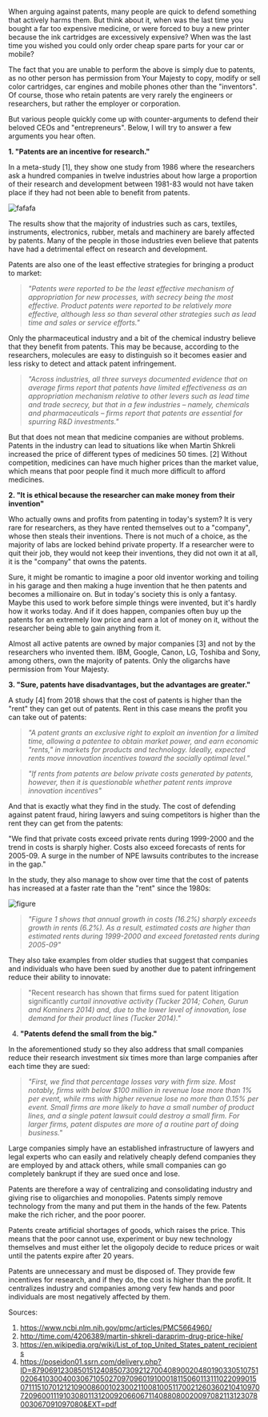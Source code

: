When arguing against patents, many people are quick to defend something that actively harms them. But think about it, when was the last time you bought a far too expensive medicine, or were forced to buy a new printer because the ink cartridges are excessively expensive? When was the last time you wished you could only order cheap spare parts for your car or mobile?

The fact that you are unable to perform the above is simply due to patents, as no other person has permission from Your Majesty to copy, modify or sell color cartridges, car engines and mobile phones other than the "inventors". Of course, those who retain patents are very rarely the engineers or researchers, but rather the employer or corporation.

But various people quickly come up with counter-arguments to defend their beloved CEOs and "entrepreneurs". Below, I will try to answer a few arguments you hear often.

**1. "Patents are an incentive for research."**

In a meta-study [1], they show one study from 1986 where the researchers ask a hundred companies in twelve industries about how large a proportion of their research and development between 1981-83 would not have taken place if they had not been able to benefit from patents.

![fafafa](https://thephilosophyaddict.files.wordpress.com/2018/10/fafafa.png)

The results show that the majority of industries such as cars, textiles, instruments, electronics, rubber, metals and machinery are barely affected by patents. Many of the people in those industries even believe that patents have had a detrimental effect on research and development.

Patents are also one of the least effective strategies for bringing a product to market:

> _"Patents were reported to be the least effective mechanism of appropriation for new processes, with secrecy being the most effective. Product patents were reported to be relatively more effective, although less so than several other strategies such as lead time and sales or service efforts."_

Only the pharmaceutical industry and a bit of the chemical industry believe that they benefit from patents. This may be because, according to the researchers, molecules are easy to distinguish so it becomes easier and less risky to detect and attack patent infringement.

> _"Across industries, all three surveys documented evidence that on average firms report that patents have limited effectiveness as an appropriation mechanism relative to other levers such as lead time and trade secrecy, but that in a few industries – namely, chemicals and pharmaceuticals – firms report that patents are essential for spurring R&D investments."_

But that does not mean that medicine companies are without problems. Patents in the industry can lead to situations like when Martin Shkreli increased the price of different types of medicines 50 times. [2] Without competition, medicines can have much higher prices than the market value, which means that poor people find it much more difficult to afford medicines.

**2. "It is ethical because the researcher can make money from their invention"**

Who actually owns and profits from patenting in today's system? It is very rare for researchers, as they have rented themselves out to a "company", whose then steals their inventions. There is not much of a choice, as the majority of labs are locked behind private property. If a researcher were to quit their job, they would not keep their inventions, they did not own it at all, it is the "company" that owns the patents.

Sure, it might be romantic to imagine a poor old inventor working and toiling in his garage and then making a huge invention that he then patents and becomes a millionaire on. But in today's society this is only a fantasy. Maybe this used to work before simple things were invented, but it's hardly how it works today. And if it does happen, companies often buy up the patents for an extremely low price and earn a lot of money on it, without the researcher being able to gain anything from it.

Almost all active patents are owned by major companies [3] and not by the researchers who invented them. IBM, Google, Canon, LG, Toshiba and Sony, among others, own the majority of patents. Only the oligarchs have permission from Your Majesty.

**3. "Sure, patents have disadvantages, but the advantages are greater."**

A study [4] from 2018 shows that the cost of patents is higher than the "rent" they can get out of patents. Rent in this case means the profit you can take out of patents:

> _"A patent grants an exclusive right to exploit an invention for a limited time, allowing a_ _patentee to obtain market power, and earn economic "rents," in markets for products and technology. Ideally, expected rents move innovation incentives toward the socially optimal level."_

> _"If rents from patents are below private costs generated by patents, however, then it is_ _questionable whether patent rents improve innovation incentives"_

And that is exactly what they find in the study. The cost of defending against patent fraud, hiring lawyers and suing competitors is higher than the rent they can get from the patents:

"We find that private costs exceed private rents during 1999-2000 and the trend in costs is sharply higher. Costs also exceed forecasts of rents for 2005-09. A surge in the number of NPE lawsuits contributes to the increase in the gap."

In the study, they also manage to show over time that the cost of patents has increased at a faster rate than the "rent" since the 1980s:

![figure](https://thephilosophyaddict.files.wordpress.com/2018/10/figure.png)

> _"Figure 1 shows that annual growth in costs (16.2%) sharply exceeds growth in rents (6.2%). As a result, estimated costs are higher than estimated rents during 1999-2000 and exceed foretasted rents during 2005-09"_

They also take examples from older studies that suggest that companies and individuals who have been sued by another due to patent infringement reduce their ability to innovate:

> "Recent research has shown that firms sued for patent litigation significantly _curtail innovative activity (Tucker 2014; Cohen, Gurun and Kominers 2014) and, due to the lower level of innovation, lose demand for their product lines (Tucker 2014)."_

4. **"Patents defend the small from the big."**

In the aforementioned study so they also address that small companies reduce their research investment six times more than large companies after each time they are sued:

> _"First, we find that percentage losses vary with firm size. Most notably, firms with below $100 million in revenue lose more than 1% per event, while rms with higher revenue lose no more than 0.15% per event. Small firms are more likely to have a small number of product lines, and a single patent lawsuit could destroy a small firm. For larger firms, patent disputes are more of a routine part of doing business."_

Large companies simply have an established infrastructure of lawyers and legal experts who can easily and relatively cheaply defend companies they are employed by and attack others, while small companies can go completely bankrupt if they are sued once and lose.

Patents are therefore a way of centralizing and consolidating industry and giving rise to oligarchies and monopolies. Patents simply remove technology from the many and put them in the hands of the few. Patents make the rich richer, and the poor poorer.

Patents create artificial shortages of goods, which raises the price. This means that the poor cannot use, experiment or buy new technology themselves and must either let the oligopoly decide to reduce prices or wait until the patents expire after 20 years.

Patents are unnecessary and must be disposed of. They provide few incentives for research, and if they do, the cost is higher than the profit. It centralizes industry and companies among very few hands and poor individuals are most negatively affected by them.

Sources:

1. https://www.ncbi.nlm.nih.gov/pmc/articles/PMC5664960/
2. http://time.com/4206389/martin-shkreli-daraprim-drug-price-hike/
3. https://en.wikipedia.org/wiki/List_of_top_United_States_patent_recipients
4. https://poseidon01.ssrn.com/delivery.php?ID=879069123085015124085073092127004089002048019033051075102064103004003067105027097096019100018115060113111022099015071115107012121090086001023002110081005117002126036021041097072096001119103080113120092066067114088080020097082113123078003067091097080&EXT=pdf